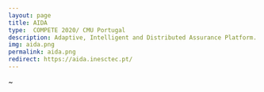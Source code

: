 ```yaml
---
layout: page
title: AIDA
type:  COMPETE 2020/ CMU Portugal
description: Adaptive, Intelligent and Distributed Assurance Platform. AIDA aims allow RAID, [Mobileum](https://www.mobileum.com/) flagship end-to-end real-time data management platform handling the entire risk management lifecycle of enterprises, to achieve to scale-out to unprecedented levels and provide privacy and confidentiality guarantees.
img: aida.png
permalink: aida.png
redirect: https://aida.inesctec.pt/
---
```

~                                      
